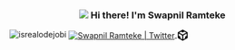 <!-- Heading -->
<h3 align="center"><img src = "https://raw.githubusercontent.com/MartinHeinz/MartinHeinz/master/wave.gif" width = 30px> Hi there! I'm Swapnil Ramteke</h3>

<!-- Profile Views -->

<p align="left"> 
  <img src="https://komarev.com/ghpvc/?username=swpknl&label=Profile%20views&color=0e75b6&style=flat" alt="isrealodejobi" />
 <a href="https://twitter.com/swpknl">
  <img align="center" alt="Swapnil Ramteke | Twitter" width="21px" src="https://raw.githubusercontent.com/anuraghazra/anuraghazra/master/assets/twitter.svg" />
</a>
<a href="https://swpknl.com">
  <img align="center" alt="Swapnil Ramteke" width="20px" src="https://raw.githubusercontent.com/anuraghazra/anuraghazra/master/assets/codesandbox.svg" />
</a>
</p>

<!--
**swpknl/swpknl** is a ✨ _special_ ✨ repository because its `README.md` (this file) appears on your GitHub profile.

Here are some ideas to get you started:

- 🔭 I’m currently working on ...
- 🌱 I’m currently learning ...
- 👯 I’m looking to collaborate on ...
- 🤔 I’m looking for help with ...
- 💬 Ask me about ...
- 📫 How to reach me: ...
- 😄 Pronouns: ...
- ⚡ Fun fact: ...
-->
